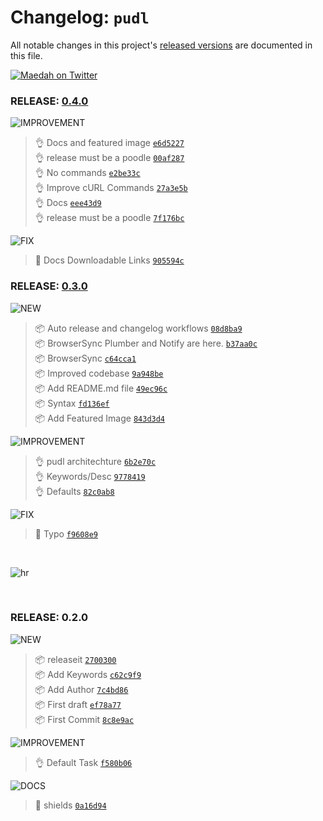 # Changelog: `pudl`

All notable changes in this project's [released versions](https://github.com/MaedahBatool/pudl/releases) are documented in this file.

[![Maedah on Twitter](https://img.shields.io/twitter/follow/maedahbatool.svg?style=social&label=Follow%20@maedahbatool)](https://twitter.com/maedahbatool/)

### RELEASE: [0.4.0](https://github.com/MaedahBatool/pudl/compare/0.3.0...0.4.0)

![IMPROVEMENT](https://img.shields.io/badge/-IMPROVEMENT-gray.svg?colorB=39AA54)

> 👌 Docs and featured image [`e6d5227`](https://github.com/MaedahBatool/pudl/commit/e6d5227e0e5ac71c8e9d1cf03a89a1e41803c6eb) <br>
> 👌 release must be a poodle [`00af287`](https://github.com/MaedahBatool/pudl/commit/00af2876cb114293006f38f0a1e08c57a968bedc) <br>
> 👌 No commands [`e2be33c`](https://github.com/MaedahBatool/pudl/commit/e2be33c8e0ffa807d040fb955096cb9d6fe11bfc) <br>
> 👌 Improve cURL Commands [`27a3e5b`](https://github.com/MaedahBatool/pudl/commit/27a3e5b2dedd6774e04975ff54583899e5c895b8) <br>
> 👌 Docs [`eee43d9`](https://github.com/MaedahBatool/pudl/commit/eee43d9d6e90d1fd354042d76777530707026829) <br>
> 👌 release must be a poodle [`7f176bc`](https://github.com/MaedahBatool/pudl/commit/7f176bcb29a40f50e3d331e0307635e7d50bc790) <br>

![FIX](https://img.shields.io/badge/-FIX-gray.svg?colorB=ff6347)

> 🐛 Docs Downloadable Links [`905594c`](https://github.com/MaedahBatool/pudl/commit/905594c41cb34c7ca65dcaca9966bdef055b7591) <br>

### RELEASE: [0.3.0](https://github.com/MaedahBatool/pudl/compare/0.2.0...0.3.0)

![NEW](https://img.shields.io/badge/-NEW-gray.svg?colorB=3778FF)

> 📦 Auto release and changelog workflows [`08d8ba9`](https://github.com/MaedahBatool/pudl/commit/08d8ba91c67cc1bb660197e0359feadccf909e8f) <br>
> 📦 BrowserSync Plumber and Notify are here. [`b37aa0c`](https://github.com/MaedahBatool/pudl/commit/b37aa0c3f0a3c6fad2e87716ef4c6e1b6fe2be64) <br>
> 📦 BrowserSync [`c64cca1`](https://github.com/MaedahBatool/pudl/commit/c64cca195b1c65626b58f5c8f84b6c95d55729b9) <br>
> 📦 Improved codebase [`9a948be`](https://github.com/MaedahBatool/pudl/commit/9a948beda1e9694655e809da1c9d2311de6c2166) <br>
> 📦 Add README.md file [`49ec96c`](https://github.com/MaedahBatool/pudl/commit/49ec96c44723b80b535db2c00046985f002e0830) <br>
> 📦 Syntax [`fd136ef`](https://github.com/MaedahBatool/pudl/commit/fd136efe4c6ea0e0255fe243217c90d38c00350e) <br>
> 📦 Add Featured Image [`843d3d4`](https://github.com/MaedahBatool/pudl/commit/843d3d44920782467da7742e67b3f9b3e837751b) <br>

![IMPROVEMENT](https://img.shields.io/badge/-IMPROVEMENT-gray.svg?colorB=39AA54)

> 👌 pudl architechture [`6b2e70c`](https://github.com/MaedahBatool/pudl/commit/6b2e70ca4da900df28cb3a61adb0309de720501c) <br>
> 👌 Keywords/Desc [`9778419`](https://github.com/MaedahBatool/pudl/commit/9778419a7f839c92e129c2a94f6e7c9f8fd93c48) <br>
> 👌 Defaults [`82c0ab8`](https://github.com/MaedahBatool/pudl/commit/82c0ab83420810892627460ac19731273161608c) <br>

![FIX](https://img.shields.io/badge/-FIX-gray.svg?colorB=ff6347)

> 🐛 Typo [`f9608e9`](https://github.com/MaedahBatool/pudl/commit/f9608e9dde9010d0bb4f6221f68dacb6923a157a) <br>

<br>

![hr](https://on.ahmda.ws/t6N5/c)

<br>

### RELEASE: 0.2.0

![NEW](https://img.shields.io/badge/-NEW-gray.svg?colorB=3778FF)

> 📦 releaseit [`2700300`](https://github.com/MaedahBatool/pudl/commit/2700300f7270f65742a2a005144c800a6420c38d) <br>
> 📦 Add Keywords [`c62c9f9`](https://github.com/MaedahBatool/pudl/commit/c62c9f90dfccfcf92d3016f9aaa2c5f9e1de2294) <br>
> 📦 Add Author [`7c4bd86`](https://github.com/MaedahBatool/pudl/commit/7c4bd869384de437f27f79dace85ba4548791e70) <br>
> 📦 First draft [`ef78a77`](https://github.com/MaedahBatool/pudl/commit/ef78a77bdc94ba0ed4b694bee566b456aad9385e) <br>
> 📦 First Commit [`8c8e9ac`](https://github.com/MaedahBatool/pudl/commit/8c8e9acc1cdf1720836adf407e72969562622954) <br>

![IMPROVEMENT](https://img.shields.io/badge/-IMPROVEMENT-gray.svg?colorB=39AA54)

> 👌 Default Task [`f580b06`](https://github.com/MaedahBatool/pudl/commit/f580b06545fb84a105d9ce1db4e343237c680495) <br>

![DOCS](https://img.shields.io/badge/-DOCS-gray.svg?colorB=978CD4)

> 📖 shields [`0a16d94`](https://github.com/MaedahBatool/pudl/commit/0a16d94bacb6da3e7e7ab4f85b74008b9fb8ca83) <br>

<br>
